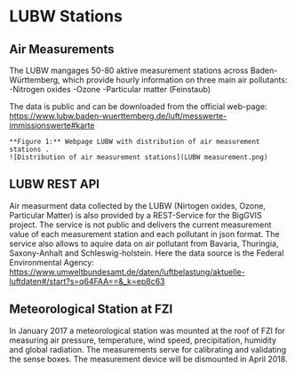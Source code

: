 # LUBW Stations

    
## Air Measurements

The LUBW mangages 50-80 aktive measurement stations across Baden-Württemberg, which provide hourly information on three main air pollutants:
    -Nitrogen oxides
    -Ozone 
    -Particular matter (Feinstaub)

The data is public and can be downloaded from the official web-page: https://www.lubw.baden-wuerttemberg.de/luft/messwerte-immissionswerte#karte


    **Figure 1:** Webpage LUBW with distribution of air measurement stations .
    ![Distribution of air measurement stations](LUBW measurement.png)

## LUBW REST API

Air measurment data collected by the LUBW (Nirtogen oxides, Ozone, Particular Matter) is also provided by a REST-Service for the BigGVIS project. The service is not public and delivers the current measurement value of each measurement station and each pollutant in json format. The service also allows to aquire data on air pollutant from Bavaria, Thuringia, Saxony-Anhalt and Schleswig-holstein. Here the data source is the Federal Environmental Agency: https://www.umweltbundesamt.de/daten/luftbelastung/aktuelle-luftdaten#/start?s=q64FAA==&_k=ep8c63        


## Meteorological Station at FZI

In January 2017 a meteorological station was mounted at the roof of FZI for measuring air pressure, temperature, wind speed, precipitation, humidity and global radiation. The measurements serve for calibrating and validating the sense boxes. The measurement device will be dismounted in April 2018. 
